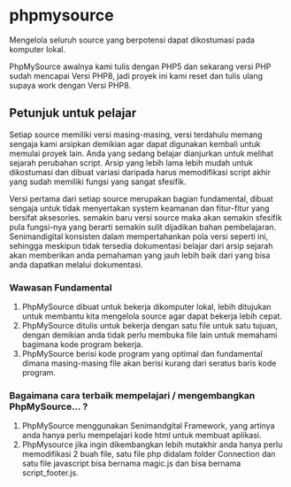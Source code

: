 # phpmysource
Mengelola seluruh source yang berpotensi dapat dikostumasi pada komputer lokal.

PhpMySource awalnya kami tulis dengan PHP5 dan sekarang versi PHP sudah mencapai Versi PHP8, jadi proyek ini kami reset dan tulis ulang supaya work dengan Versi PHP8.

## Petunjuk untuk pelajar
Setiap source memiliki versi masing-masing, versi terdahulu memang sengaja kami arsipkan demikian agar dapat digunakan kembali untuk memulai proyek lain. Anda yang sedang belajar dianjurkan untuk melihat sejarah perubahan script. Arsip yang lebih lama lebih mudah untuk dikostumasi dan dibuat variasi daripada harus memodifikasi script akhir yang sudah memiliki fungsi yang sangat sfesifik.

Versi pertama dari setiap source merupakan bagian fundamental, dibuat sengaja untuk tidak menyertakan system keamanan dan fitur-fitur yang bersifat aksesories. semakin baru versi source maka akan semakin sfesifik pula fungsi-nya yang berarti semakin sulit dijadikan bahan pembelajaran. Senimandigital konsisten dalam mempertahankan pola versi seperti ini, sehingga meskipun tidak tersedia dokumentasi belajar dari arsip sejarah akan memberikan anda pemahaman yang jauh lebih baik dari yang bisa anda dapatkan melalui dokumentasi.

### Wawasan Fundamental
1. PhpMySource dibuat untuk bekerja dikomputer lokal, lebih ditujukan untuk membantu kita mengelola source agar dapat bekerja lebih cepat.
2. PhpMySource ditulis untuk bekerja dengan satu file untuk satu tujuan, dengan demikian anda tidak perlu membuka file lain untuk memahami bagimana kode program bekerja.
3. PhpMySource berisi kode program yang optimal dan fundamental dimana masing-masing file akan berisi kurang dari seratus baris kode program.

### Bagaimana cara terbaik mempelajari / mengembangkan PhpMySource... ?
1. PhpMySource menggunakan Senimandgital Framework, yang artinya anda hanya perlu mempelajari kode html untuk membuat aplikasi.
2. PhpMysource jika ingin dikembangkan lebih mutakhir anda hanya perlu memodifikasi 2 buah file, satu file php didalam folder Connection dan satu file javascript bisa bernama magic.js dan bisa bernama script_footer.js.

